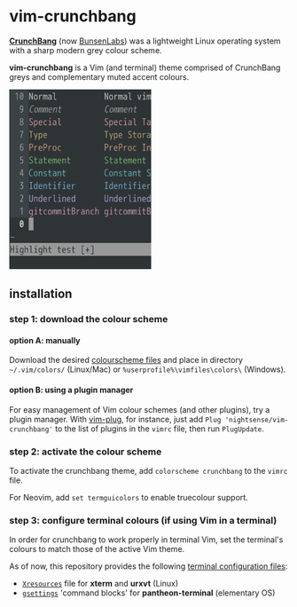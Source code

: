# vim-crunchbang

[**CrunchBang**](https://distrowatch.com/table.php?distribution=crunchbang) (now [BunsenLabs](https://www.bunsenlabs.org/)) was a lightweight Linux operating system with a sharp modern grey colour scheme.

**vim-crunchbang** is a Vim (and terminal) theme comprised of CrunchBang greys and complementary muted accent colours.

<img src="screenshot.png" alt="screenshot of vim-crunchbang, a cool grey vim theme" width="256">

## installation

### step 1: download the colour scheme

#### option A: manually

Download the desired [colourscheme files](https://github.com/nightsense/vim-crunchbang/tree/master/colors) and place in directory `~/.vim/colors/` (Linux/Mac) or `%userprofile%\vimfiles\colors\` (Windows).

#### option B: using a plugin manager

For easy management of Vim colour schemes (and other plugins), try a plugin manager. With [vim-plug](https://github.com/junegunn/vim-plug), for instance, just add `Plug 'nightsense/vim-crunchbang'` to the list of plugins in the `vimrc` file, then run `PlugUpdate`.

### step 2: activate the colour scheme

To activate the crunchbang theme, add `colorscheme crunchbang` to the `vimrc` file.

For Neovim, add `set termguicolors` to enable truecolour support.

### step 3: configure terminal colours (if using Vim in a terminal)

In order for crunchbang to work properly in terminal Vim, set the terminal's colours to match those of the active Vim theme.

As of now, this repository provides the following [terminal configuration files](https://github.com/nightsense/crunchbang/tree/master/terminal):
- [`Xresources`](https://github.com/nightsense/seabird/tree/master/terminal/Xresources) file for **xterm** and **urxvt** (Linux)
- [`gsettings`](https://github.com/nightsense/seabird/tree/master/terminal/pantheon-terminal.md) 'command blocks' for **pantheon-terminal** (elementary OS)
